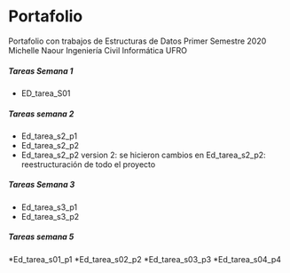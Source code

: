 # Portafolio
Portafolio con trabajos de Estructuras de Datos Primer Semestre 2020
Michelle Naour Ingeniería Civil Informática UFRO

##### Tareas Semana 1
* ED_tarea_S01

##### Tareas semana 2
* Ed_tarea_s2_p1
* Ed_tarea_s2_p2
* Ed_tarea_s2_p2 version 2:
    se hicieron cambios en Ed_tarea_s2_p2: 
        reestructuración de todo el proyecto

##### Tareas Semana 3
* Ed_tarea_s3_p1
* Ed_tarea_s3_p2

##### Tareas semana 5
*Ed_tarea_s01_p1
*Ed_tarea_s02_p2
*Ed_tarea_s03_p3
*Ed_tarea_s04_p4
